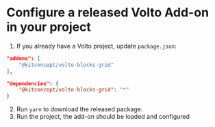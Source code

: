 # Configure a released Volto Add-on in your project

1. If you already have a Volto project, update `package.json`:

```json
"addons": [
    "@kitconcept/volto-blocks-grid"
],

"dependencies": {
    "@kitconcept/volto-blocks-grid": "*"
}
```

2. Run `yarn` to download the released package.
3. Run the project, the add-on should be loaded and configured
